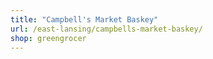 ```yaml
---
title: "Campbell's Market Baskey"
url: /east-lansing/campbells-market-baskey/
shop: greengrocer
---
```

